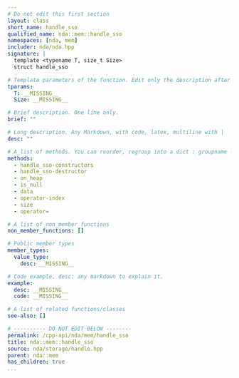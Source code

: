 ```yaml
---
# Do not edit this first section
layout: class
short_name: handle_sso
qualified_name: nda::mem::handle_sso
namespaces: [nda, mem]
includer: nda/nda.hpp
signature: |
  template <typename T, size_t Size>
  struct handle_sso

# Template parameters of the function. Edit only the description after the :
tparams:
  T: __MISSING__
  Size: __MISSING__

# Brief description. One line only.
brief: ""

# Long description. Any Markdown, with code, latex, multiline with |
desc: ""

# A list of methods. You can reorder, regroup into a dict : groupname -> list
methods:
  - handle_sso-constructors
  - handle_sso-destructor
  - on_heap
  - is_null
  - data
  - operator-index
  - size
  - operator=

# A list of non_member_functions
non_member_functions: []

# Public member types
member_types:
  value_type:
    desc: __MISSING__

# Code example. desc: any markdown to explain it.
example:
  desc: __MISSING__
  code: __MISSING__

# A list of related functions/classes
see-also: []

# ---------- DO NOT EDIT BELOW --------
permalink: /cpp-api/nda/mem/handle_sso
title: nda::mem::handle_sso
source: nda/storage/handle.hpp
parent: nda::mem
has_children: true
...
```


